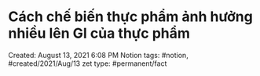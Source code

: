 # Cách chế biến thực phẩm ảnh hưởng nhiều lên GI của thực phẩm

Created: August 13, 2021 6:08 PM
Notion tags: #notion, #created/2021/Aug/13
zet type: #permanent/fact